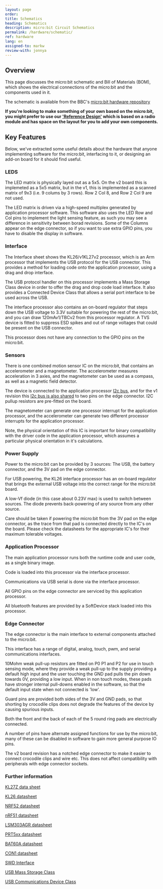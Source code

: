 ```yaml
---
layout: page
order:
title: Schematics
heading: Schematics
description: micro:bit Circuit Schematics
permalink: /hardware/schematic/
ref: hardware
lang: en
assigned-to: markw
review-with: jonnya
---
```


## Overview

This page discusses the micro:bit schematic and Bill of Materials (BOM),
which shows the electrical connections of the micro:bit and the components used in it.

The schematic is available from the BBC's [micro:bit hardware repository](https://github.com/bbcmicrobit/hardware)

**If you're looking to make something of your own based on the micro:bit, you might prefer to
use our ['Reference Design'](/hardware/reference-design/) which is based on a radio module and has space on the layout
for you to add your own components.**

## Key Features

Below, we've extracted some useful details about the hardware that anyone implementing
software for the micro:bit, interfacing to it, or designing an add-on board for it
should find useful.


### LEDS

The LED matrix is physically layed out as a 5x5. On the <span class="v2">v2</span> board this is implemeted as a 5x5 matrix, but in the <span class="v1">v1</span>, this is implemented as a
scanned matrix of 9x3 (i.e. 9 colums by 3 rows). Row 2 Col 8, and Row 2 Col 9 are not used.

The LED matrix is driven via a high-speed multiplex generated by application processor software.
This software also uses the LED Row and Col pins to implement the light sensing feature, as such you may see a difference in sensitivity between borad revisions.
Some of the Columns appear on the edge connector, so if you want to use extra GPIO pins,
you have to disable the display in software.


### Interface

The Interface sheet shows the KL26/<span class="v1">v1</span>KL27<span class="v2">v2</span> processor, which is an Arm processor that implements
the USB protocol for the USB connector. This provides a method for loading code onto the application
processor, using a drag and drop interface.

The USB protocol handler on this processor implements a Mass Storage Class device in order to offer
the drag and drop code load interface. It also provides a Connected Device Class that allows
a serial port interface to be used across the USB.

The interface processor also contains an on-board regulator that steps down the USB voltage
to 3.3V suitable for powering the rest of the micro:bit, and you can draw 120mA<span class="v1">v1</span>/TBC<span class="v2">v2</span> from this
processor regulator. A TVS device is fitted to suppress ESD spikes and out of range voltages
that could be present on the USB connector.

This processor does not have any connection to the GPIO pins on the micro:bit.

### Sensors

There is one combined motion sensor IC on the micro:bit, that contains an accelerometer and a magnetometer. The accelerometer
measures acceleration in 3 axies, and the magnetometer can be used as a compass, as well as a magnetic field detector.

The device is connected to the application processor [I2c bus](/docs/hardware/i2c/), and for the <span class="v1">v1</span> revision this [I2c bus is also shared](/docs/hardware/i2c-shared/) to two pins on the edge connector. I2C pullup resistors are pre-fitted on the board.

The magnetometer can generate one processor interrupt for the application processor, and the
accelerometer can generate two different processor interrupts for the application processor.

Note, the physical orientation of this IC is important for binary compatibility with the driver
code in the application processor, which assumes a particular physical orientation in it's calculations.



### Power Supply

Power to the micro:bit can be provided by 3 sources: The USB, the battery connector, and the 3V pad
on the edge connector.

For USB powering, the KL26 interface processor has an on-board regulator that brings the external
USB voltage into the correct range for the micro:bit board.

A low-Vf diode (in this case about 0.23V max) is used to switch between sources. The diode prevents back-powering
of any source from any other source.

Care should be taken if powering the micro:bit from the 3V pad on the edge connector, as the trace
from that pad is connected directly to the IC's on the board. Please check the datasheets for the
appropriate IC's for their maximum tolerable voltages.



### Application Processor

The main application processor runs both the runtime code and user code, as a single binary image.

Code is loaded into this processor via the interface processor.

Communications via USB serial is done via the interface processor.

All GPIO pins on the edge connector are serviced by this application processor.

All bluetooth features are provided by a SoftDevice stack loaded into this processor.


### Edge Connector


The edge connector is the main interface to external components attached to the micro:bit.

This interface has a range of digital, analog, touch, pwm, and serial communications interfaces.

10Mohm weak pull-up resistors are fitted on P0 P1 and P2 for use in touch sensing mode, where they
provide a weak pull-up to the supply providing a default high input and the user touching the GND
pad pulls the pin down towards 0V, providing a low input. When in non touch modes, these
pads have stronger internal pull-downs enabled in the software, so that the default input state
when not connected is 'low'.

Guard pins are provided both sides of the 3V and GND pads, so that shorting by crocodile clips
does not degrade the features of the device by causing spurious inputs.

Both the front and the back of each of the 5 round ring pads are electrically connected.

A number of pins have alternate assigned functions for use by the micro:bit, many of these
can be disabled in software to gain more general purpose IO pins.

The <span class="v2">v2</span> board revision has a notched edge connector to make it easier to connect crocodile clips and wire etc. This does not affect compatibility with peripherals with edge connector sockets.


### Further information

[KL27Z data sheet](https://www.nxp.com/docs/en/data-sheet/KL27P64M48SF6.pdf)

[KL26 datasheet](http://www.nxp.com/webapp/search.partparamdetail.framework?PART_NUMBER=MKL26Z128VFM4)

[NRF52 datasheet](https://infocenter.nordicsemi.com/index.jsp?topic=%2Fstruct_nrf52%2Fstruct%2Fnrf52833.html&cp=3_1)

[nRF51 datasheet](https://www.nordicsemi.com/eng/Products/Bluetooth-low-energy/nRF51822)

[LSM303AGR datasheet](https://www.st.com/resource/en/datasheet/lsm303agr.pdf)

[PRT5xx datasheet](https://assets.nexperia.com/documents/data-sheet/PRTR5V0U2F_PRTR5V0U2K.pdf)

[BAT60A datasheet](http://www.infineon.com/dgdl/Infineon-BAT60ASERIES-DS-v01_01-en.pdf?fileId=db3a304313d846880113def70c9304a9)

[CON1 datasheet](https://uk.farnell.com/jst-japan-solderless-terminals/s2b-ph-sm4-tb-lf-sn/connector-header-smt-r-a-2mm-2way/dp/9492615)

[SWD Interface](http://www.arm.com/products/system-ip/debug-trace/coresight-soc-components/serial-wire-debug.php)

[USB Mass Storage Class](https://en.wikipedia.org/wiki/USB_mass_storage_device_class)

[USB Communications Device Class](https://en.wikipedia.org/wiki/USB_communications_device_class)
